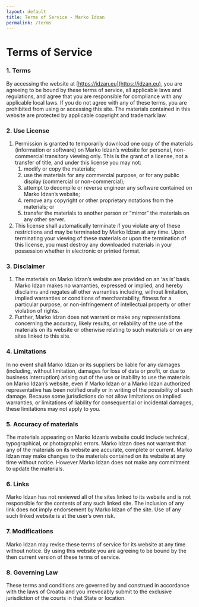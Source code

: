 ```yaml
---
layout: default
title: Terms of Service - Marko Idzan
permalink: /terms
---
```

# Terms of Service

### 1. Terms
By accessing the website at [https://idzan.eu](https://idzan.eu), you are agreeing to be bound by these terms of service, all applicable laws and regulations, and agree that you are responsible for compliance with any applicable local laws. If you do not agree with any of these terms, you are prohibited from using or accessing this site. The materials contained in this website are protected by applicable copyright and trademark law.

### 2. Use License
1. Permission is granted to temporarily download one copy of the materials (information or software) on Marko Idzan’s website for personal, non-commercial transitory viewing only. This is the grant of a license, not a transfer of title, and under this license you may not:
    1. modify or copy the materials;
    2. use the materials for any commercial purpose, or for any public display (commercial or non-commercial);
    3. attempt to decompile or reverse engineer any software contained on Marko Idzan’s website;
    4. remove any copyright or other proprietary notations from the materials; or
    5. transfer the materials to another person or “mirror” the materials on any other server.
2. This license shall automatically terminate if you violate any of these restrictions and may be terminated by Marko Idzan at any time. Upon terminating your viewing of these materials or upon the termination of this license, you must destroy any downloaded materials in your possession whether in electronic or printed format.

### 3. Disclaimer
1. The materials on Marko Idzan’s website are provided on an ‘as is’ basis. Marko Idzan makes no warranties, expressed or implied, and hereby disclaims and negates all other warranties including, without limitation, implied warranties or conditions of merchantability, fitness for a particular purpose, or non-infringement of intellectual property or other violation of rights.
2. Further, Marko Idzan does not warrant or make any representations concerning the accuracy, likely results, or reliability of the use of the materials on its website or otherwise relating to such materials or on any sites linked to this site.

### 4. Limitations
In no event shall Marko Idzan or its suppliers be liable for any damages (including, without limitation, damages for loss of data or profit, or due to business interruption) arising out of the use or inability to use the materials on Marko Idzan’s website, even if Marko Idzan or a Marko Idzan authorized representative has been notified orally or in writing of the possibility of such damage. Because some jurisdictions do not allow limitations on implied warranties, or limitations of liability for consequential or incidental damages, these limitations may not apply to you.

### 5. Accuracy of materials
The materials appearing on Marko Idzan’s website could include technical, typographical, or photographic errors. Marko Idzan does not warrant that any of the materials on its website are accurate, complete or current. Marko Idzan may make changes to the materials contained on its website at any time without notice. However Marko Idzan does not make any commitment to update the materials.

### 6. Links
Marko Idzan has not reviewed all of the sites linked to its website and is not responsible for the contents of any such linked site. The inclusion of any link does not imply endorsement by Marko Idzan of the site. Use of any such linked website is at the user’s own risk.

### 7. Modifications
Marko Idzan may revise these terms of service for its website at any time without notice. By using this website you are agreeing to be bound by the then current version of these terms of service.

### 8. Governing Law
These terms and conditions are governed by and construed in accordance with the laws of Croatia and you irrevocably submit to the exclusive jurisdiction of the courts in that State or location.